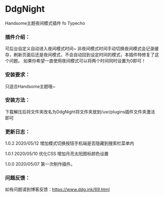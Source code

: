# DdgNight
Handsome主题夜间模式插件 fo Typecho

### 插件介绍：
可后台自定义自动进入夜间模式时间~
非夜间模式时间手动切换夜间模式会记录缓存，刷新页面后还是夜间模式，不会自动回到设定时间的模式，本插件特修复了这个问题。
如果你希望一直使用夜间模式可以将两个时间同时设置为0即可！

### 安装要求：
只适合Handsome主题哦~

### 安装方法：
下载解压后将文件夹改名为DdgNight将文件夹放到/usr/plugins插件文件夹激活即可

### 更新日志：
1.0.2	2020/05/12	增加模式切换按钮手机端是否隐藏到搜索栏菜单内

1.0.1	2020/05/10	优化CSS 增加月亮太阳图标颜色设置
 
1.0.0	2020/05/07	第一次制作插件。

### 问题反馈：
如有问题请到博客反馈：https://www.ddg.ink/69.html
